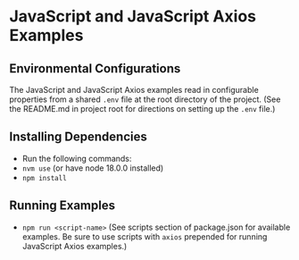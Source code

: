 # JavaScript and JavaScript Axios Examples

## Environmental Configurations
The JavaScript and JavaScript Axios examples read in configurable properties from a shared `.env` file at the root directory of the project. (See the README.md in project root for directions on setting up the `.env` file.)

## Installing Dependencies
- Run the following commands:
- `nvm use` (or have node 18.0.0 installed)
- `npm install`
## Running Examples
- `npm run <script-name>` (See scripts section of package.json for available examples. Be sure to use scripts with `axios` prepended for running JavaScript Axios examples.)